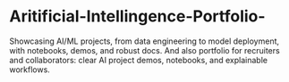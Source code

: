 # Aritificial-Intellingence-Portfolio-
Showcasing AI/ML projects, from data engineering to model deployment, with notebooks, demos, and robust docs. And also portfolio for recruiters and collaborators: clear AI project demos, notebooks, and explainable workflows.
